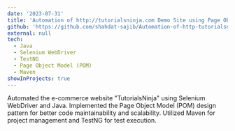 ```yaml
---
date: '2023-07-31'
title: 'Automation of http://tutorialsninja.com Demo Site using Page Object Model in Selenium with Java'
github: 'https://github.com/shahdat-sajib/Automation-of-http-tutorialsninja.com-demo-site-using-page-object-model-in-selenium-using-java'
external: null
tech:
  - Java
  - Selenium WebDriver
  - TestNG
  - Page Object Model (POM)
  - Maven
showInProjects: true
---
```


Automated the e-commerce website "TutorialsNinja" using Selenium WebDriver and Java. Implemented the Page Object Model (POM) design pattern for better code maintainability and scalability. Utilized Maven for project management and TestNG for test execution.
